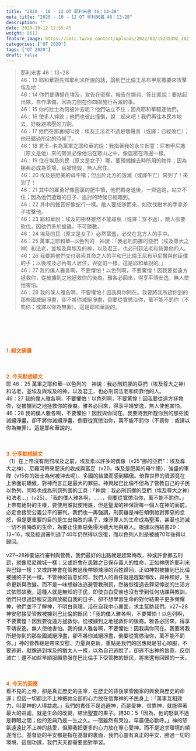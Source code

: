 ```yaml
---
title: "2020 - 10 - 12 QT 耶利米書 46：13~28"
meta_title: "2020 - 10 - 12 QT 耶利米書 46：13~28"
description: ""
date: 2020-10-12 12:55:45
weight: 8612
feature_image: https://cmtc.tw/wp-content/uploads/2022/03/15235392_10211799862337740_180693556567566654_o-1.webp
categories: ["QT 2020"]
tags: ["QT 2020"]
draft: false
---
```


<blockquote>耶利米書 46：13~28<br />
46：13 耶和華對先知耶利米所說的話，論到巴比倫王尼布甲尼撒要來攻擊埃及地：<br />
46：14 你們要傳揚在埃及，宣告在密奪，報告在挪弗、答比匿說：要站起出隊，自作準備，因為刀劍在你四圍施行吞滅的事。<br />
46：15 你的壯士為何被沖去呢？他們站立不住；因為耶和華驅逐他們，<br />
46：16 使多人絆跌；他們也彼此撞倒，說：起來吧！我們再往本民本地去，好躲避欺壓的刀劍。<br />
46：17 他們在那裏喊叫說：埃及王法老不過是個聲音（或譯：已經敗亡）；他已錯過所定的時候了。<br />
46：18 君王─名為萬軍之耶和華的說：我指著我的永生起誓：尼布甲尼撒（原文是他）來的勢派必像他泊在眾山之中，像迦密在海邊一樣。<br />
46：19 住在埃及的民（原文是女子）哪，要預備擄去時所用的物件；因為挪弗必成為荒場，且被燒毀，無人居住。<br />
46：20 埃及是肥美的母牛犢；但出於北方的毀滅（或譯牛亡）來到了！來到了！<br />
46：21 其中的雇勇好像圈裏的肥牛犢，他們轉身退後，一齊逃跑，站立不住；因為他們遭難的日子、追討的時候已經臨到。<br />
46：22 其中的聲音好像蛇行一樣。敵人要成隊而來，如砍伐樹木的手拿斧子攻擊他。<br />
46：23 耶和華說：埃及的樹林雖然不能尋察（或譯：穿不過），敵人卻要砍伐，因他們多於蝗蟲，不可勝數。<br />
46：24 埃及的民（原文是女子）必然蒙羞，必交在北方人的手中。<br />
46：25 萬軍之耶和華─以色列的　神說：「我必刑罰挪的亞捫（埃及尊大之神）和法老，並埃及與埃及的神，以及君王，也必刑罰法老和倚靠他的人。<br />
46：26 我要將他們交付尋索其命之人的手和巴比倫王尼布甲尼撒與他臣僕的手；以後埃及必再有人居住，與從前一樣。這是耶和華說的。」<br />
46：27 我的僕人雅各啊，不要懼怕！以色列啊，不要驚惶！因我要從遠方拯救你，從被擄到之地拯救你的後裔。雅各必回來，得享平靖安逸，無人使他害怕。<br />
46：28 我的僕人雅各啊，不要懼怕！因我與你同在。我要將我所趕你到的那些國滅絕淨盡，卻不將你滅絕淨盡，倒要從寬懲治你，萬不能不罰你（不罰你：或譯以你為無罪）。這是耶和華說的。</blockquote><br />
&nbsp;<br />
<br />
&nbsp;<br />
<br />
<span style="color: #ff6600;"><strong>1. </strong><strong>經文誦讀</strong></span><br />
<br />
<span style="color: #ff6600;"><strong> </strong></span><br />
<br />
<span style="color: #ff6600;"><strong>2. 今天默想</strong><strong>經文<br />
</strong></span>耶 46：25 萬軍之耶和華─以色列的　神說：我必刑罰挪的亞捫（埃及尊大之神）和法老，並埃及與埃及的神，以及君王，也必刑罰法老和倚靠他的人。<br />
46：27 我的僕人雅各啊，不要懼怕！以色列啊，不要驚惶！因我要從遠方拯救你，從被擄到之地拯救你的後裔。雅各必回來，得享平靖安逸，無人使他害怕。<br />
46：28 我的僕人雅各啊，不要懼怕！因我與你同在。我要將我所趕你到的那些國滅絕淨盡，卻不將你滅絕淨盡，倒要從寬懲治你，萬不能不罰你（不罰你：或譯以你為無罪）。這是耶和華說的。<br />
<br />
&nbsp;<br />
<br />
<span style="color: #ff6600;"><strong>3. 分享默想經文<br />
</strong></span>（1）在上帝沒有刑罰埃及之前，埃及素以許多的偶像（v25“挪的亞捫”：埃及尊大之神）、尼羅河帶來肥沃的收成與富足（v20，埃及是肥美的母牛犢）、強盛的軍隊（v15你的壯士為何被沖去呢）、多國的結盟而感到驕傲。倚靠世界的資源竟在上帝面前驕傲，對神而言正是最大的罪惡。神興起巴比倫不但為了管教自己的子民以色列，同時也成為刑罰列國的工具：「神說：我必刑罰挪的亞捫（埃及尊大之神）和法老…」（v25）、「我的僕人雅各啊，……，倒要從寬懲治你，萬不能不罰你。」上帝有絕對的主權，要使用誰就使用誰，但是聖潔的神保證每一個人在神的面前，必定會接受公義公平的審判。我們也一再強調，刑罰雖是神在傾倒祂對罪惡的忿怒，但是更重要的目的是生出悔改的果子，煉淨罪人的生命成為聖潔，甚至也消滅一切不肯悔改的生命，為要止住罪惡免得污穢大地與眾人。根據以西結書29：13~16，埃及經過審判過了40年仍然得以恢復，而以色列人則是被擄70年後得以歸回。<br />
<br />
v27~28神要施行審判與管教，我們最好的出路就是趕緊悔改，神或許會挪去刑罰，就像尼尼微城一樣；又或許會在患難之日保存義人的性命，正如神應許耶利米與巴錄一樣；又或許神會在管教過後帶領煉淨的百姓歸回，正如神對被擄到巴比倫被擄的子民一樣。不管神的旨意如何，我們人的責任就是趕緊悔改，與神和好，生命更新與改變。而不是一味想辦法逃避管教刑罰，然後恢復過去罪惡悖逆的生活方式依然故我，這種人就是無知的子民，即使白白受苦也沒有學到任何功課與教訓，他們只想過舒服安逸與放縱自我的日子，卻不想學習生命的對付結果子更多榮耀神，他們並不了解神，不明白真理，活在自我中心裏面，求主幫助我們。v27~28神安慰接受管教被擄到巴比倫的餘民：「我的僕人雅各啊，不要懼怕！以色列啊，不要驚惶！因我要從遠方拯救你，從被擄到之地拯救你的後裔。雅各必回來，得享平靖安逸，無人使他害怕。我的僕人雅各啊，不要懼怕！因我與你同在。我要將我所趕你到的那些國滅絕淨盡，卻不將你滅絕淨盡，倒要從寬懲治你，萬不能不罰你。」神的管教總是帶來安慰、力量與更新，重點是我們的回應就是甘心順服，不要逃避，就像逃到埃及的猶太人一樣，以為自己逃脫了，卻逃不出神的旨意，反倒滅亡；還不如趁早順服願意服在巴比倫手下受管教的餘民，將來還有回歸的一天。<br />
<br />
<span style="color: #ff6600;"><strong> </strong></span><br />
<br />
<span style="color: #ff6600;"><strong>4. 今天的回應<br />
</strong></span>看不見的上帝，卻是真正歷史的主宰，在歷史的背後掌管國家的興衰與歷史的命運；但這一切都比不上神把祂全部的心力放在信靠神的子民身上：「萬事互相效力，叫愛神的人得益處。」我們的責任不是逃避神，而是愛神、信靠神，就能得著最大的益處，就是生命的改變，結出聖靈的果子。詩30：5「因為，他的怒氣不過是轉眼之間；他的恩典乃是一生之久。一宿雖然有哭泣，早晨便必歡呼。」神的怒氣遠遠比不上神的慈愛，但願我把更多的心力放在專心愛神，而不是追求環境的順遂而已。基督徒的平安都是指在基督的裏面，我們心靈有真正的平安，勝過一切的環境，這個功課，我們天天都需要面對學習。
        